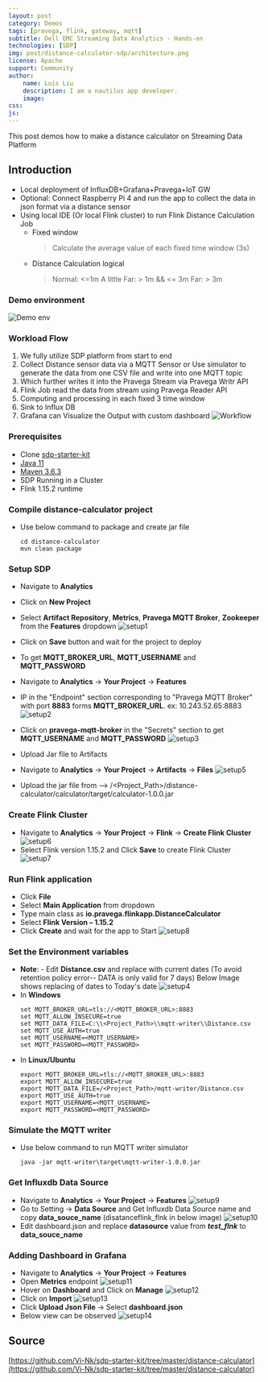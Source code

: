 ```yaml
---
layout: post
category: Demos
tags: [pravega, flink, gateway, mqtt]
subtitle: Dell EMC Streaming Data Analytics - Hands-on
technologies: [SDP]
img: post/distance-calculator-sdp/architecture.png
license: Apache
support: Community
author: 
    name: Luis Liu
    description: I am a nautilus app developer.
    image:
css: 
js: 
---
```


This post demos how to make a distance calculator on Streaming Data Platform
<!--more-->

## Introduction

- Local deployment of InfluxDB+Grafana+Pravega+IoT GW 
- Optional: Connect Raspberry Pi 4 and run the app to collect the data in json format via a distance sensor
- Using local IDE (Or local Flink cluster) to run Flink Distance Calculation Job
    - Fixed window
        > Calculate the average value of each fixed time window (3s)
    - Distance Calculation logical
        > Normal: <=1m
        > A little Far: > 1m && <= 3m
        > Far: > 3m

### Demo environment
![Demo env]({{site.baseurl}}/assets/heliumjk/images/post/distance-calculator-sdp/architecture.png)

### Workload Flow
1. We fully utilize SDP platform from start to end
2. Collect Distance sensor data via a MQTT Sensor or Use simulator to generate the data from one CSV file and write into one MQTT topic
3. Which further writes it into the Pravega Stream via Pravega Writr API
4. Flink Job read the data from stream using Pravega Reader API
5. Computing and processing in each fixed 3 time window
6. Sink to Influx DB
7. Grafana can Visualize the Output with custom dashboard
![Workflow]({{site.baseurl}}/assets/heliumjk/images/post/distance-calculator-sdp/workflow.png)


### Prerequisites
- Clone [sdp-starter-kit](https://github.com/Vi-Nk/sdp-starter-kit)
- [Java 11](https://www.oracle.com/java/technologies/downloads/#java11)
- [Maven 3.6.3](https://archive.apache.org/dist/maven/maven-3/3.6.3/)
- SDP Running in a Cluster
- Flink 1.15.2 runtime

### Compile distance-calculator project
- Use below command to package and create jar file
    ```
    cd distance-calculator
    mvn clean package
    ```

### Setup SDP 
- Navigate to **Analytics**
- Click on **New Project**
- Select **Artifact Repository**, **Metrics**, **Pravega MQTT Broker**, **Zookeeper** from the **Features** dropdown
![setup1]({{site.baseurl}}/assets/heliumjk/images/post/distance-calculator-sdp/setup1.png)
- Click on **Save** button and wait for the project to deploy
- To get **MQTT_BROKER_URL**, **MQTT_USERNAME** and **MQTT_PASSWORD**
- Navigate to **Analytics** → **Your Project** → **Features**
- IP in the "Endpoint" section corresponding to "Pravega MQTT Broker" with port **8883** forms **MQTT_BROKER_URL**. ex: 10.243.52.65:8883
![setup2]({{site.baseurl}}/assets/heliumjk/images/post/distance-calculator-sdp/setup2.png)
- Click on **pravega-mqtt-broker** in the "Secrets" section to get **MQTT_USERNAME** and **MQTT_PASSWORD**
![setup3]({{site.baseurl}}/assets/heliumjk/images/post/distance-calculator-sdp/setup3.png)

- Upload Jar file to Artifacts
- Navigate to **Analytics** → **Your Project** → **Artifacts** → **Files**
![setup5]({{site.baseurl}}/assets/heliumjk/images/post/distance-calculator-sdp/setup5.png)
- Upload the jar file from –> /<Project_Path>/distance-calculator/calculator/target/calculator-1.0.0.jar

### Create Flink Cluster
- Navigate to **Analytics** → **Your Project** → **Flink** → **Create Flink Cluster**
![setup6]({{site.baseurl}}/assets/heliumjk/images/post/distance-calculator-sdp/setup6.png)
- Select Flink version 1.15.2 and Click **Save** to create Flink Cluster
![setup7]({{site.baseurl}}/assets/heliumjk/images/post/distance-calculator-sdp/setup7.png)

### Run Flink application
- Click **File** 
- Select **Main Application** from dropdown
- Type main class as **io.pravega.flinkapp.DistanceCalculator**
- Select **Flink Version – 1.15.2**
- Click **Create** and wait for the app to Start 
![setup8]({{site.baseurl}}/assets/heliumjk/images/post/distance-calculator-sdp/setup8.png)

### Set the Environment variables
- **Note**: -  Edit **Distance.csv** and replace with current dates (To avoid retention policy error-- DATA is only valid for 7 days)
Below Image shows replacing of dates to Today's date
![setup4]({{site.baseurl}}/assets/heliumjk/images/post/distance-calculator-sdp/setup4.png)
- In **Windows**
    ```
    set MQTT_BROKER_URL=tls://<MQTT_BROKER_URL>:8883
    set MQTT_ALLOW_INSECURE=true
    set MQTT_DATA_FILE=C:\\<Project_Path>\\mqtt-writer\\Distance.csv
    set MQTT_USE_AUTH=true
    set MQTT_USERNAME=<MQTT_USERNAME>
    set MQTT_PASSWORD=<MQTT_PASSWORD>
    ```
- In **Linux/Ubuntu**
    ```
    export MQTT_BROKER_URL=tls://<MQTT_BROKER_URL>:8883
    export MQTT_ALLOW_INSECURE=true
    export MQTT_DATA_FILE=/<Project_Path>/mqtt-writer/Distance.csv
    export MQTT_USE_AUTH=true
    export MQTT_USERNAME=<MQTT_USERNAME>
    export MQTT_PASSWORD=<MQTT_PASSWORD>
    ```

### Simulate the MQTT writer
- Use below command to run MQTT writer simulator
    ```
    java -jar mqtt-writer\target\mqtt-writer-1.0.0.jar
    ```

### Get Influxdb Data Source
- Navigate to **Analytics** → **Your Project** → **Features**
![setup9]({{site.baseurl}}/assets/heliumjk/images/post/distance-calculator-sdp/setup9.png)
- Go to Setting → **Data Source** and  Get Influxdb Data Source name and copy **data_souce_name** (disatanceflink_flnk in below image)
![setup10]({{site.baseurl}}/assets/heliumjk/images/post/distance-calculator-sdp/setup10.png)
- Edit dashboard.json and replace **datasource** value from ***test_flnk*** to **data_souce_name**

### Adding Dashboard in Grafana
- Navigate to **Analytics** → **Your Project** → **Features**
- Open **Metrics** endpoint
![setup11]({{site.baseurl}}/assets/heliumjk/images/post/distance-calculator-sdp/setup11.png)
- Hover on **Dashboard** and Click on **Manage**
![setup12]({{site.baseurl}}/assets/heliumjk/images/post/distance-calculator-sdp/setup12.png)
- Click on **Import**
![setup13]({{site.baseurl}}/assets/heliumjk/images/post/distance-calculator-sdp/setup13.png)
- Click **Upload Json File** → Select **dashboard.json**
- Below view can be observed
![setup14]({{site.baseurl}}/assets/heliumjk/images/post/distance-calculator-sdp/setup14.png)

## Source
[https://github.com/Vi-Nk/sdp-starter-kit/tree/master/distance-calculator](https://github.com/Vi-Nk/sdp-starter-kit/tree/master/distance-calculator)
